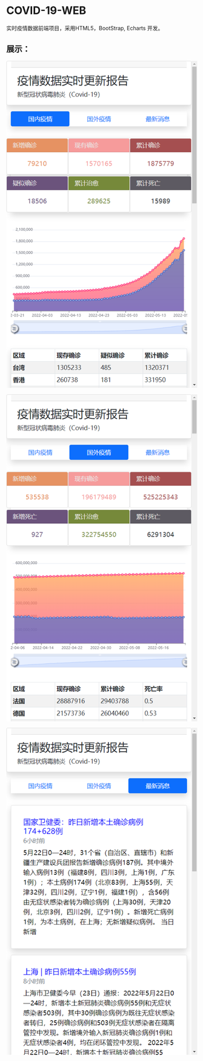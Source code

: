 # COVID-19-WEB
实时疫情数据前端项目，采用HTML5，BootStrap, Echarts 开发。

## 展示：

![image](https://github.com/yhongowo/COVID-19-Web/blob/master/images/image-01.png)

![image](https://github.com/yhongowo/COVID-19-Web/blob/master/images/image-02.png)

![image](https://github.com/yhongowo/COVID-19-Web/blob/master/images/image-03.png)
